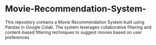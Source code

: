 # Movie-Recommendation-System-
This repository contains a Movie Recommendation System built using Pandas in Google Colab. The system leverages collaborative filtering and content-based filtering techniques to suggest movies based on user preferences.

